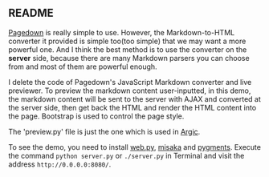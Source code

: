 ## README

[Pagedown](https://code.google.com/p/pagedown/) is really simple to use. However, the Markdown-to-HTML converter it provided
is simple too(too simple) that we may want a more powerful one. And I think the best method is to use the converter on the **server** side, because there are many Markdown parsers you can choose from and most of them are powerful enough.

I delete the code of Pagedown's JavaScript Markdown converter and live previewer. To preview the markdown content user-inputted, in this demo, the markdown content will be sent to the server with AJAX and converted at the server side, then get back the HTML and render the HTML content into the page. Bootstrap is used to control the page style.

The 'preview.py' file is just the one which is used in [Argic](https://www.github.com/galeo/argic).

To see the demo, you need to install [web.py](http://www.webpy.org), [misaka](http://misaka.61924.nl/) and [pygments](http://www.pygments.org). Execute the command `python server.py` or `./server.py` in Terminal and visit the address `http://0.0.0.0:8080/`.

